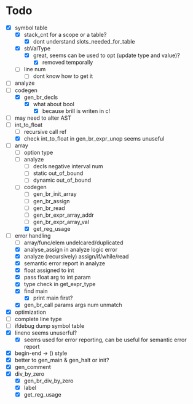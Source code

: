 # Todo

+ [X] symbol table
    + [X] stack_cnt for a scope or a table?
        + [X] dont understand slots_needed_for_table
    + [X] sbValType
        + [X] great, seems can be used to opt (update type and value)?
            + [X] removed temporally
    + [ ] line num
        + [ ] dont know how to get it 
+ [ ] analyze
+ [ ] codegen
    + [X] gen_br_decls
        + [X] what about bool
            + [X] because brill is writen in c!
+ [ ] may need to alter AST
+ [ ] int_to_float
    + [ ] recursive call ref
    + [X] check int_to_float in gen_br_expr_unop seems unuseful
+ [ ] array
    + [ ] option type
    - [ ] analyze
        - [ ] decls negative interval num
        - [ ] static out_of_bound
        - [ ] dynamic out_of_bound
    - [ ] codegen
        - [ ] gen_br_init_array
        - [ ] gen_br_assign
        - [ ] gen_br_read
        - [ ] gen_br_expr_array_addr
        - [ ] gen_br_expr_array_val
        - [X] get_reg_usage
+ [ ] error handling
    - [ ] array/func/elem undelcared/duplicated
    + [X] analyse_assign in analyze logic error 
    + [X] analyze (recursively) assign/if/while/read
    + [X] semantic error report in analyze
    + [X] float assigned to int
    + [X] pass float arg to int param
    + [X] type check in get_expr_type
    + [X] find main
        + [X] print main first?
    + [X] gen_br_call params args num unmatch
+ [X] optimization
+ [ ] complete line type
+ [ ] ifdebug dump symbol table
+ [X] lineno seems unuserful?
    + [X] seems used for error reporting, can be useful for semantic error report
+ [X] begin-end -> () style
+ [X] better to gen_main & gen_halt or init?
+ [X] gen_comment
+ [X] div_by_zero
    + [X] gen_br_div_by_zero
    + [X] label
    + [X] get_reg_usage